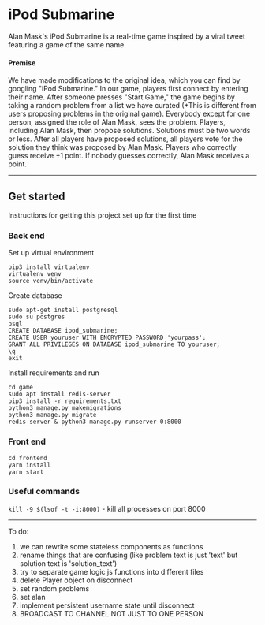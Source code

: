 # iPod Submarine

Alan Mask's iPod Submarine is a real-time game inspired by a viral tweet featuring a game of the same name.

#### Premise
We have made modifications to the original idea, which you can find by googling "iPod Submarine." In our game, players first connect by entering their name. After someone presses "Start Game," the game begins by taking a random problem from a list we have curated (*This is different from users proposing problems in the original game). Everybody except for one person, assigned the role of Alan Mask, sees the problem. Players, including Alan Mask, then propose solutions. Solutions must be two words or less. After all players have proposed solutions, all players vote for the solution they think was proposed by Alan Mask. Players who correctly guess receive +1 point. If nobody guesses correctly, Alan Mask receives a point.

---

## Get started

Instructions for getting this project set up for the first time

### Back end

Set up virtual environment
```
pip3 install virtualenv
virtualenv venv
source venv/bin/activate
```

Create database
```
sudo apt-get install postgresql
sudo su postgres
psql
CREATE DATABASE ipod_submarine;
CREATE USER youruser WITH ENCRYPTED PASSWORD 'yourpass';
GRANT ALL PRIVILEGES ON DATABASE ipod_submarine TO youruser;
\q
exit
```

Install requirements and run
```
cd game
sudo apt install redis-server
pip3 install -r requirements.txt
python3 manage.py makemigrations
python3 manage.py migrate
redis-server & python3 manage.py runserver 0:8000
```

### Front end

```
cd frontend
yarn install
yarn start
```

### Useful commands

`kill -9 $(lsof -t -i:8000)` - kill all processes on port 8000

---

To do:

1. we can rewrite some stateless components as functions
2. rename things that are confusing (like problem text is just 'text' but solution text is 'solution_text')
3. try to separate game logic js functions into different files
4. delete Player object on disconnect
5. set random problems
6. set alan
7. implement persistent username state until disconnect
8. BROADCAST TO CHANNEL NOT JUST TO ONE PERSON